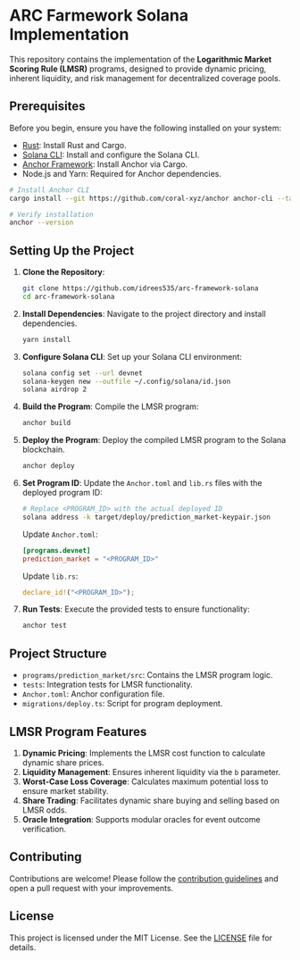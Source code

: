 
# ARC Farmework Solana Implementation

This repository contains the implementation of the **Logarithmic Market Scoring Rule (LMSR)** programs, designed to provide dynamic pricing, inherent liquidity, and risk management for decentralized coverage pools.

## Prerequisites

Before you begin, ensure you have the following installed on your system:

- [Rust](https://www.rust-lang.org/tools/install): Install Rust and Cargo.
- [Solana CLI](https://docs.solana.com/cli/install-solana-cli-tools): Install and configure the Solana CLI.
- [Anchor Framework](https://project-serum.github.io/anchor/getting-started/installation.html): Install Anchor via Cargo.
- Node.js and Yarn: Required for Anchor dependencies.

```bash
# Install Anchor CLI
cargo install --git https://github.com/coral-xyz/anchor anchor-cli --tag v0.25.0

# Verify installation
anchor --version
```

## Setting Up the Project

1. **Clone the Repository**:
   ```bash
   git clone https://github.com/idrees535/arc-framework-solana
   cd arc-framework-solana
   ```

2. **Install Dependencies**:
   Navigate to the project directory and install dependencies.
   ```bash
   yarn install
   ```

3. **Configure Solana CLI**:
   Set up your Solana CLI environment:
   ```bash
   solana config set --url devnet
   solana-keygen new --outfile ~/.config/solana/id.json
   solana airdrop 2
   ```

4. **Build the Program**:
   Compile the LMSR program:
   ```bash
   anchor build
   ```

5. **Deploy the Program**:
   Deploy the compiled LMSR program to the Solana blockchain.
   ```bash
   anchor deploy
   ```

6. **Set Program ID**:
   Update the `Anchor.toml` and `lib.rs` files with the deployed program ID:
   ```bash
   # Replace <PROGRAM_ID> with the actual deployed ID
   solana address -k target/deploy/prediction_market-keypair.json
   ```

   Update `Anchor.toml`:
   ```toml
   [programs.devnet]
   prediction_market = "<PROGRAM_ID>"
   ```

   Update `lib.rs`:
   ```rust
   declare_id!("<PROGRAM_ID>");
   ```

7. **Run Tests**:
   Execute the provided tests to ensure functionality:
   ```bash
   anchor test
   ```

## Project Structure

- `programs/prediction_market/src`: Contains the LMSR program logic.
- `tests`: Integration tests for LMSR functionality.
- `Anchor.toml`: Anchor configuration file.
- `migrations/deploy.ts`: Script for program deployment.

## LMSR Program Features

1. **Dynamic Pricing**: Implements the LMSR cost function to calculate dynamic share prices.
2. **Liquidity Management**: Ensures inherent liquidity via the `b` parameter.
3. **Worst-Case Loss Coverage**: Calculates maximum potential loss to ensure market stability.
4. **Share Trading**: Facilitates dynamic share buying and selling based on LMSR odds.
5. **Oracle Integration**: Supports modular oracles for event outcome verification.



## Contributing

Contributions are welcome! Please follow the [contribution guidelines](CONTRIBUTING.md) and open a pull request with your improvements.

## License

This project is licensed under the MIT License. See the [LICENSE](LICENSE) file for details.
